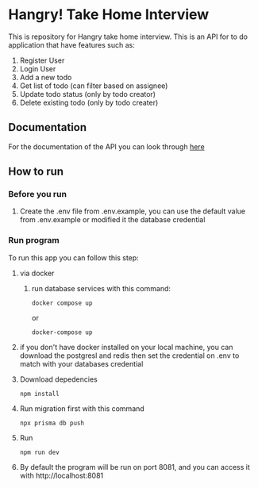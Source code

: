 # Hangry! Take Home Interview

This is repository for Hangry take home interview. This is an API for to do application that have features such as:

1. Register User
2. Login User
3. Add a new todo
4. Get list of todo (can filter based on assignee)
5. Update todo status (only by todo creator)
6. Delete existing todo (only by todo creater)

## Documentation

For the documentation of the API you can look through [here](https://documenter.getpostman.com/view/14157544/2s8Z6scbmy)

## How to run

### Before you run

1.  Create the .env file from .env.example, you can use the default value from .env.example or modified it the database credential

### Run program

To run this app you can follow this step:

1. via docker

    1. run database services with this command:
        ```
        docker compose up
        ```
        or
        ```
        docker-compose up
        ```

2. if you don't have docker installed on your local machine, you can download the postgresl and redis then set the credential on .env to match with your databases credential

3. Download depedencies
    ```
    npm install
    ```
4. Run migration first with this command
    ```
    npx prisma db push
    ```
5. Run
    ```
    npm run dev
    ```
6. By default the program will be run on port 8081, and you can access it with http://localhost:8081
